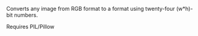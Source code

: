 Converts any image from RGB format to a format using twenty-four (w*h)-bit numbers.

Requires PIL/Pillow